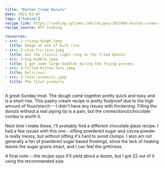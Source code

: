 ```yaml
---
title: "Boston Cream Donuts"
date: 2021-03-07
tags: ["baking"]
recipe_link: https://cooking.nytimes.com/recipes/1017066-boston-cream-doughnuts
recipe_source: NYT Cooking

resources:
- src: 1-rising-dough.jpeg
  title: Dough at end of bulk rise
- src: 2-nice-fry-line.jpeg
  title: Got the classic light ring on the fried donuts
- src: 3-big-bubble.jpeg
  title: I got some large bubbles during the frying process
- src: 4-filled-bitten-into.jpeg
  title: Delicious!
- src: 5-final-products.jpeg
  title: The final products
---
```


A great Sunday treat. The dough came together pretty quick and easy and is a short rise. This pastry cream recipe is pretty foolproof due to the high amount of flour/starch---I didn't have any issues with thickening. Filling the donuts without a real piping tip is a pain, but the creme/donut/chocolate combo is worth it.

Next time I make these, I'll probably find a different chocolate glaze recipe. I had a few issues with this one - sifting powdered sugar and cocoa powder is really messy, but without sifting it's hard to avoid clumps. I also am not generally a fan of powdered sugar based frostings, since the lack of heating leaves the sugar grains intact, and I can feel the grittiness.

A final note---the recipe says it'll yield about a dozen, but I got 22 out of it using the recommended size.
